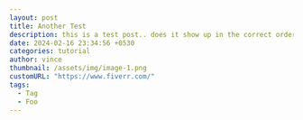 ```yaml
---
layout: post
title: Another Test
description: this is a test post.. does it show up in the correct order?
date: 2024-02-16 23:34:56 +0530
categories: tutorial
author: vince
thumbnail: /assets/img/image-1.png
customURL: "https://www.fiverr.com/"
tags:
  - Tag
  - Foo
---
```

